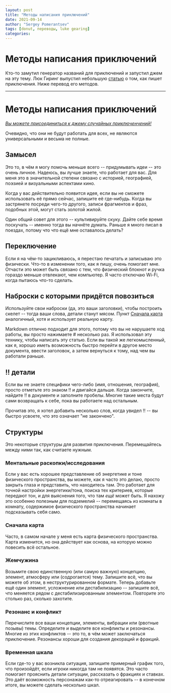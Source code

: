 ```yaml
---
layout: post
title: "Методы написания приключений"
date: 2021-09-14
author: "Sergey Pomerantsev"
tags: [donut, переводы, luke gearing]
categories:
---
```


# Методы написания приключений

Кто-то замутил генератор названий для приключений и запустил джем на эту тему. Люк Гиринг выпустил небольшую [статью](https://lukegearing.blot.im/techniques-to-write-adventures) о том, как пишет приключения. Ниже перевод его методов.

---

# Методы написания приключений

[*Вы можете присоединиться к джему случайных приключенчений!*](https://itch.io/jam/random-adventure-jam)

Очевидно, что они не будут работать для всех, не являются универсальными и весьма не полные.

## Замысел

Это то, в чём я могу помочь меньше всего -- придумывать идеи -- это очень личное. Надеюсь, вы лучше знаете, что работает для вас. Для меня это в значительной степени связано с историей, географией, поэзией и визуальными аспектами кино.

Когда у вас действительно появится идея, если вы не сможете использовать её прямо сейчас, запишите её где-нибудь. Когда вы застрянете посреди чего-то другого, записи фрагментов и фраз, подобных этой, могут стать золотой жилой.

Один общий совет для этого -- культивируйте скуку. Дайте себе время поскучать -- именно тогда вы начнёте думать. Раньше я много писал в поездах, потому что что ещё мне оставалось делать?

## Переключение

Если я на чём-то зацикливаюсь, я перестаю печатать и записываю это физически. Что-то в изменении того, как я пишу, очень помогает мне. Отчасти это может быть связано с тем, что физический блокнот и ручка гораздо меньше отвлекают, чем компьютер. Я часто отключаю Wi-Fi, когда пытаюсь что-то сделать.

## Наброски с которыми придётся повозиться

Используйте свои наброски (да, это ваши заголовки), чтобы построить скелет -- тогда ваши слова, детали станут мясом. Пункт [Сначала карта](/posts/Методы-написания-приключений/#сначала-карта) аналогичный, хотя и использует реальную карту.

Markdown отлично подходит для этого, потому что вы не нарушаете ход работы, вы просто нажимаете # несколько раз. Я использовал эту технику, чтобы написать эту статью. Если вы такой же легкомысленный, как я, хорошо иметь возможность быстро перейти в другое место документа, ввести заголовок, а затем вернуться к тому, над чем вы работали раньше.

## !! детали

Если вы не знаете специфики чего-либо (имя, отношения, география), просто отметьте это знаком !! и двигайся дальше. Когда закончите, найдите !! в документе и заполните пробелы. Многие такие места будут сами возвращать к себе, пока вы работаете над остальным.

Прочитав это, я хотел добавить несколько слов, когда увидел !! -- вы быстро усвоете, что это означает "не закончено".

## Структуры

Это некоторые структуры для развития приключения. Перемещайтесь между ними так, как считаете нужным.

### Ментальные раскопки/исследования

Если у вас есть хорошее представление об энергетике и тоне физического пространства, вы можете, как я часто это делаю, просто закрыть глаза и представить, что находитесь там. Это работает для точной настройки энергетики/тона, поиска тех критериев, которые передают тон, и для выяснения того, что там *ещё* может быть. Я нахожу это особенно полезным для подземелий -- перемещаясь из комнаты в комнату, содержимое физического пространства начинает подсказывать себя само.

### Сначала карта

Часто, в самом начале у меня есть карта физического пространства. Карта изменится, но она действует как основа, на которую можно повесить всё остальное.

### Жемчужина

Возьмите свою единственную (или самую важную) концепцию, элемент, атмосферу или (содрогается) тему. Запишите всё, что вы можете об этом, в неструктурированном формате. Теперь добавьте ещё один элемент, усложнение или дестабилизацию -- запишите всё, что меняется рядом с дестабилизированным элементом. Повторите это столько раз, сколько захотите.

### Резонанс и конфликт

Перечислите все ваши концепции, элементы, вибрации или (рвотные позывы) темы. Определите и выделите все конфликты и резонансы. Многие из этих конфликтов -- это то, в чём может заключаться приключение. Резонансы хороши для создания декораций и фракций.

### Временная шкала

Если где-то у вас возникла ситуация, запишите примерный график того, что произойдёт, если игроки никогда там не появятся. Это часто помогает прояснить детали ситуации, рассказать о фракциях и ставках. Это даёт возможность персонажам как-то отреагировать -- в конечном итоге, вы можете сделать несколько шкал.
